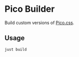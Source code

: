 # Pico Builder
Build custom versions of [Pico.css](https://picocss.com/).

## Usage
```shell
just build
```

